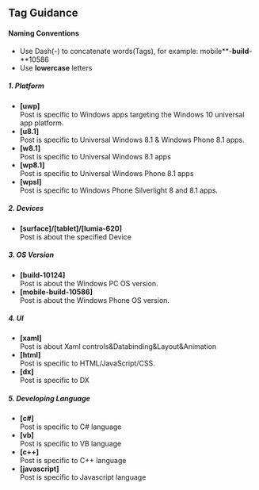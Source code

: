 ## Tag Guidance  
#### **Naming Conventions**
 * Use Dash(-) to concatenate words(Tags), for example: mobile**-**build**-**10586
 * Use **lowercase** letters
 
##### **1. Platform**
 * **[uwp]**                 
Post is specific to Windows apps targeting the Windows 10 universal app platform.
 * **[u8.1]**                
Post is specific to Universal Windows 8.1 & Windows Phone 8.1 apps.
 * **[w8.1]**                
Post is specific to Universal Windows 8.1 apps 
 * **[wp8.1]**                
Post is specific to Universal Windows Phone 8.1 apps 
 * **[wpsl]**                
Post is specific to Windows Phone Silverlight 8 and 8.1 apps.

##### **2. Devices**
* **[surface]/[tablet]/[lumia-620]**                 
Post is about the specified Device

##### **3. OS Version**
* **[build-10124]**                
Post is about the Windows PC OS version.
* **[mobile-build-10586]**                
Post is about the Windows Phone OS version.

##### **4. UI**
 * **[xaml]**                
Post is about Xaml controls&Databinding&Layout&Animation
 * **[html]**                
Post is specific to HTML/JavaScript/CSS.
 * **[dx]**                
Post is specific to DX

##### **5. Developing Language**
 * **[c#]**                
Post is specific to C# language
 * **[vb]**                
Post is specific to VB language
 * **[c++]**                
Post is specific to C++ language
 * **[javascript]**                
Post is specific to Javascript language

